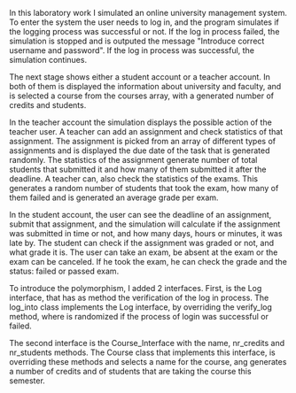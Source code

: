  In this laboratory work I simulated an online university management system. To enter the system the user needs to 
 log in, and the program simulates if the logging process was successful or not. If the log in process failed, the 
 simulation is stopped and is outputed the message "Introduce correct username and password". If the log in  process 
 was successful, the simulation continues.

 The next stage shows either a student account or a teacher account. In both of them is displayed the information about 
 university and faculty, and is selected a course from the courses array, with a generated number of credits and students.
 
In the teacher account the simulation displays the possible action of the teacher user. A teacher can add an assignment
and check statistics of that assignment. The assignment is picked from an array of different types of 
assignments and is displayed the due date of the task that is generated randomly. The statistics of the assignment 
generate number of total students that submitted it  and how many of them submitted it after the deadline.
A teacher can, also check the statistics of the exams. This generates a random number of students that took the exam, 
how many of them failed and is generated an average grade per exam.

In the student account, the user can see the deadline of an assignment, submit that assignment, and the simulation will 
calculate if the assignment was submitted in time or not, and how many days, hours or minutes, it was late by. The 
student can check if the assignment was graded or not, and what grade it is. The user can take an exam, be absent at the
exam or the exam can be canceled. If he took the exam, he can check the grade and the status: failed or passed exam.

To introduce the polymorphism, I added 2 interfaces. First, is the Log interface, that has as method the verification 
of the log in process. The log_into class implements the Log interface, by overriding the verify_log method, where is 
randomized if the process of login was successful or failed.

The second interface is the Course_Interface with the name, nr_credits and nr_students methods. The Course class that 
implements this interface, is overriding these methods and selects a name for the course, ang generates a number of 
credits and of students that are taking the course this semester.
